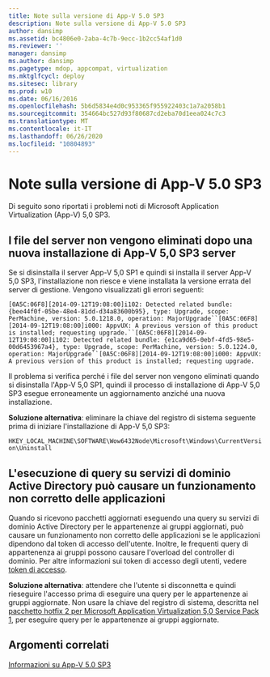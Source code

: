 ```yaml
---
title: Note sulla versione di App-V 5.0 SP3
description: Note sulla versione di App-V 5.0 SP3
author: dansimp
ms.assetid: bc4806e0-2aba-4c7b-9ecc-1b2cc54af1d0
ms.reviewer: ''
manager: dansimp
ms.author: dansimp
ms.pagetype: mdop, appcompat, virtualization
ms.mktglfcycl: deploy
ms.sitesec: library
ms.prod: w10
ms.date: 06/16/2016
ms.openlocfilehash: 5b6d5834e4d0c953365f955922403c1a7a2058b1
ms.sourcegitcommit: 354664bc527d93f80687cd2eba70d1eea024c7c3
ms.translationtype: MT
ms.contentlocale: it-IT
ms.lasthandoff: 06/26/2020
ms.locfileid: "10804893"
---
```

# Note sulla versione di App-V 5.0 SP3


Di seguito sono riportati i problemi noti di Microsoft Application Virtualization (App-V) 5,0 SP3.

## I file del server non vengono eliminati dopo una nuova installazione di App-V 5,0 SP3 server


Se si disinstalla il server App-V 5,0 SP1 e quindi si installa il server App-V 5,0 SP3, l'installazione non riesce e viene installata la versione errata del server di gestione. Vengono visualizzati gli errori seguenti:

`[0A5C:06F8][2014-09-12T19:08:00]i102: Detected related bundle: {bee44f0f-05be-48e4-81dd-d34a83600b95}, type: Upgrade, scope: PerMachine, version: 5.0.1218.0, operation: MajorUpgrade``[0A5C:06F8][2014-09-12T19:08:00]i000: AppvUX: A previous version of this product is installed; requesting upgrade.``[0A5C:06F8][2014-09-12T19:08:00]i102: Detected related bundle: {e1ca9d65-0ebf-4fd5-98e5-00d6453967a4}, type: Upgrade, scope: PerMachine, version: 5.0.1224.0, operation: MajorUpgrade``[0A5C:06F8][2014-09-12T19:08:00]i000: AppvUX: A previous version of this product is installed; requesting upgrade.`

Il problema si verifica perché i file del server non vengono eliminati quando si disinstalla l'App-V 5,0 SP1, quindi il processo di installazione di App-V 5,0 SP3 esegue erroneamente un aggiornamento anziché una nuova installazione.

**Soluzione alternativa**: eliminare la chiave del registro di sistema seguente prima di iniziare l'installazione di App-V 5,0 SP3:

`HKEY_LOCAL_MACHINE\SOFTWARE\Wow6432Node\Microsoft\Windows\CurrentVersion\Uninstall`

## L'esecuzione di query su servizi di dominio Active Directory può causare un funzionamento non corretto delle applicazioni


Quando si ricevono pacchetti aggiornati eseguendo una query su servizi di dominio Active Directory per le appartenenze ai gruppi aggiornati, può causare un funzionamento non corretto delle applicazioni se le applicazioni dipendono dal token di accesso dell'utente. Inoltre, le frequenti query di appartenenza ai gruppi possono causare l'overload del controller di dominio. Per altre informazioni sui token di accesso degli utenti, vedere [token di accesso](https://msdn.microsoft.com/library/windows/desktop/aa374909.aspx).

**Soluzione alternativa**: attendere che l'utente si disconnetta e quindi rieseguire l'accesso prima di eseguire una query per le appartenenze ai gruppi aggiornate. Non usare la chiave del registro di sistema, descritta nel [pacchetto hotfix 2 per Microsoft Application Virtualization 5,0 Service Pack 1](https://support.microsoft.com/kb/2897087), per eseguire query per le appartenenze ai gruppi aggiornate.






## Argomenti correlati


[Informazioni su App-V 5.0 SP3](about-app-v-50-sp3.md)

 

 





